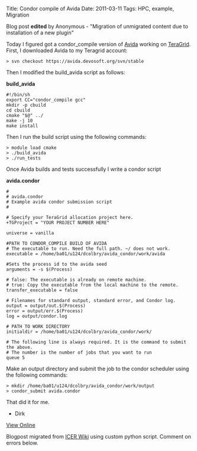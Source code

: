Title: Condor compile of Avida
Date: 2011-03-11
Tags: HPC, example, Migration

Blog post **edited** by Anonymous \- "Migration of unmigrated content due to
installation of a new plugin"

Today I figured got a condor_compile version of
[Avida](http://avida.devosoft.org/) working on
[TeraGrid](http://www.teragrid.org/). First, I downloaded Avida to my Teragrid
account:



    > svn checkout https://avida.devosoft.org/svn/stable


Then I modified the build_avida script as follows:

**build_avida**



    #!/bin/sh
    export CC="condor_compile gcc"
    mkdir -p cbuild
    cd cbuild
    cmake "$@" ../
    make -j 10
    make install


Then I run the build script using the following commands:



    > module load cmake
    > ./build_avida
    > ./run_tests


Once Avida builds and tests successfully I write a condor script

**avida.condor**



    #
    # avida.condor
    # Example avida condor submission script
    #

    # Specify your TeraGrid allocation project here.
    +TGProject = "YOUR PROJECT NUMBER HERE"

    universe = vanilla

    #PATH TO CONDOR_COMPILE BUILD OF AVIDA
    # The executable to run. Need the full path. ~/ does not work.
    executable = /home/ba01/u124/dcolbry/avida_condor/work/avida

    #Sets the process id to the avida seed
    arguments = -s $(Process)

    # false: The executable is already on remote machine.
    # true: Copy the executable from the local machine to the remote.
    transfer_executable = false

    # Filenames for standard output, standard error, and Condor log.
    output = output/out.$(Process)
    error = output/err.$(Process)
    log = output/condor.log

    # PATH TO WORK DIRECTORY
    initialdir = /home/ba01/u124/dcolbry/avida_condor/work/

    # The following line is always required. It is the command to submit the above.
    # The number is the number of jobs that you want to run
    queue 5



Make an output directory and submit the job to the condor scheduler using the
following commands:



    > mkdir /home/ba01/u124/dcolbry/avida_condor/work/output
    > condor_submit avida.condor


That did it for me.

  * Dirk

[View
Online](https://wiki.hpcc.msu.edu/display/~colbrydi@msu.edu/2011/03/11/Condor+compile+of+Avida)

Blogpost migrated from [ICER Wiki](https://wiki.hpcc.msu.edu/display/~colbrydi@msu.edu/2011/03/11/Condor+compile+of+Avida) using custom python script. Comment on errors below.
